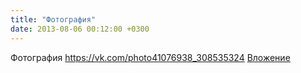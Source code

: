 ```yaml
---
title: "Фотография"
date: 2013-08-06 00:12:00 +0300
---
```


Фотография
<a class="vk-attach" href="https://vk.com/photo41076938_308535324">https://vk.com/photo41076938_308535324</a>
<a class="vk-attach" href="https://vk.com/photo41076938_308535324">Вложение</a>
